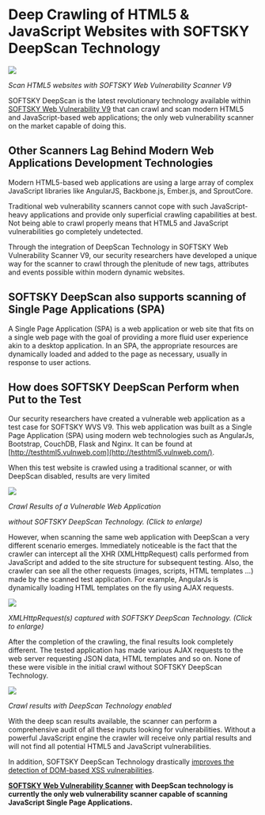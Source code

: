 **Deep Crawling of HTML5 & JavaScript Websites with SOFTSKY DeepScan Technology**
==================================================================================

![](/media/vulnerability-scanner/crawling-html5-javascript-websites.md-images/media/image06.jpg)

*Scan HTML5 websites with SOFTSKY Web Vulnerability Scanner V9*

SOFTSKY DeepScan is the latest revolutionary technology available
within [SOFTSKY Web Vulnerability
V9](http://www.softsky.com.ua/vulnerability-scanner/) that can crawl and
scan modern HTML5 and JavaScript-based web applications; the only web
vulnerability scanner on the market capable of doing this.

**Other Scanners Lag Behind Modern Web Applications Development Technologies**
------------------------------------------------------------------------------

Modern HTML5-based web applications are using a large array of complex
JavaScript libraries like AngularJS, Backbone.js, Ember.js, and
SproutCore.

Traditional web vulnerability scanners cannot cope with such
JavaScript-heavy applications and provide only superficial crawling
capabilities at best. Not being able to crawl properly means that HTML5
and JavaScript vulnerabilities go completely undetected.

Through the integration of DeepScan Technology in SOFTSKY Web
Vulnerability Scanner V9, our security researchers have developed a
unique way for the scanner to crawl through the plenitude of new tags,
attributes and events possible within modern dynamic websites.

**SOFTSKY DeepScan also supports scanning of Single Page Applications (SPA)**
------------------------------------------------------------------------------

A Single Page Application (SPA) is a web application or web site that
fits on a single web page with the goal of providing a more fluid user
experience akin to a desktop application. In an SPA, the appropriate
resources are dynamically loaded and added to the page as necessary,
usually in response to user actions.

**How does SOFTSKY DeepScan Perform when Put to the Test**
-----------------------------------------------------------

Our security researchers have created a vulnerable web application as a
test case for SOFTSKY WVS V9. This web application was built as a
Single Page Application (SPA) using modern web technologies such as
AngularJs, Bootstrap, CouchDB, Flask and Nginx. It can be found at
[http://testhtml5.vulnweb.com](http://testhtml5.vulnweb.com/).

When this test website is crawled using a traditional scanner, or with
DeepScan disabled, results are very limited

![](/media/vulnerability-scanner/crawling-html5-javascript-websites.md-images/media/image02.png)

*Crawl Results of a Vulnerable Web Application*

*without SOFTSKY DeepScan Technology. (Click to enlarge)*

However, when scanning the same web application with DeepScan a very
different scenario emerges. Immediately noticeable is the fact that the
crawler can intercept all the XHR (XMLHttpRequest) calls performed from
JavaScript and added to the site structure for subsequent testing. Also,
the crawler can see all the other requests (images, scripts, HTML
templates …) made by the scanned test application. For example,
AngularJs is dynamically loading HTML templates on the fly using AJAX
requests.

![](/media/vulnerability-scanner/crawling-html5-javascript-websites.md-images/media/image05.png)

*XMLHttpRequest(s) captured with SOFTSKY DeepScan Technology. (Click to
enlarge)*

After the completion of the crawling, the final results look completely
different. The tested application has made various AJAX requests to the
web server requesting JSON data, HTML templates and so on. None of these
were visible in the initial crawl without SOFTSKY DeepScan Technology.

![](/media/vulnerability-scanner/crawling-html5-javascript-websites.md-images/media/image07.jpg)

*Crawl results with DeepScan Technology enabled*

With the deep scan results available, the scanner can perform a
comprehensive audit of all these inputs looking for vulnerabilities.
Without a powerful JavaScript engine the crawler will receive only
partial results and will not find all potential HTML5 and JavaScript
vulnerabilities.

In addition, SOFTSKY DeepScan Technology drastically [improves the
detection of DOM-based XSS
vulnerabilities](http://www.softsky.com.ua/websitesecurity/improving-dom-xss-vulnerabilities-detection/).

[**SOFTSKY Web Vulnerability
Scanner**](http://www.softsky.com.ua/vulnerability-scanner/) **with
DeepScan technology is currently the only web vulnerability scanner
capable of scanning JavaScript Single Page Applications.**
